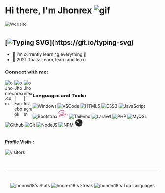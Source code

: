 # Hi there, I'm Jhonrex <img alt="gif" width="26px" src="https://user-images.githubusercontent.com/1303154/88677602-1635ba80-d120-11ea-84d8-d263ba5fc3c0.gif" />
[![Website](https://img.shields.io/badge/OJHONREX.ML-ONLINE-brightgreen)](https://ojhonrex.ml)
#

## [![Typing SVG](https://readme-typing-svg.herokuapp.com?font=Poppins&color=6087FF&size=26&lines=I'm+a+Student%2C;I'm+a+Friend;and+Aspiring+Developer.)](https://git.io/typing-svg)

- 🌱 I’m currently learning everything 🤣
- 🥅 2021 Goals: Learn, learn and learn

### Connect with me:

[<img align="left" alt="oJhonrex.com" width="30px" src="https://img.icons8.com/ios/2x/domain.png" />][website]
[<img align="left" alt="oJhonrex | Facebook" width="30px" src="https://img.icons8.com/ios-filled/2x/facebook.png" />][facebook]
[<img align="left" alt="oJhonrex | Instagram" width="30px" src="https://img.icons8.com/metro/2x/instagram-new.png" />][instagram]

<br />

### Languages and Tools:

![Windows](https://img.icons8.com/color/30/windows-10.png)
![VSCode](https://img.icons8.com/color/30/visual-studio-code-2019.png)
![HTML5](https://img.icons8.com/color/30/html-5.png)
![CSS3](https://img.icons8.com/color/30/css3.png)
![JavaScript](https://img.icons8.com/color/30/javascript.png)
![Bootstrap](https://img.icons8.com/color/30/000000/bootstrap.png)
<img alt="Sass" width="30px" src="https://raw.githubusercontent.com/github/explore/80688e429a7d4ef2fca1e82350fe8e3517d3494d/topics/sass/sass.png" />
<img alt="Tailwind" width="30px" height="30px" src="https://uxwing.com/wp-content/themes/uxwing/download/10-brands-and-social-media/tailwind-css.svg"/>
![Laravel](https://img.icons8.com/fluency/30/000000/laravel.png)
<img alt="PHP" width="30px" height="30px" src="https://camo.githubusercontent.com/b71df4fcf19980b56b49c963638df23b5d1d2b9e9e487548649651f2f3e1d603/68747470733a2f2f6564656e742e6769746875622e696f2f537570657254696e7949636f6e732f696d616765732f7376672f7068702e737667"/>
![MyQSL](https://img.icons8.com/fluency/48/4a90e2/mysql-logo.png)
![Github](https://img.icons8.com/material-outlined/30/github.png)
![Git](https://img.icons8.com/color/30/git.png)
![NodeJS](https://img.icons8.com/color/30/nodejs.png)
![NPM](https://img.icons8.com/color/30/npm.png)
<img alt="Terminal" width="26px" src="https://raw.githubusercontent.com/github/explore/80688e429a7d4ef2fca1e82350fe8e3517d3494d/topics/terminal/terminal.png" />
<br />
<br />


<div align="left">

#### Profile Visits : 
![visitors](https://visitor-badge.glitch.me/badge?page_id=jhonrex18.jhonrex18)

</div>
<br />

---
<br />

<div align="center">

![jhonrex18's Stats](https://github-readme-stats.vercel.app/api?username=jhonrex18&theme=radical&show_icons=true&hide_border=true&count_private=true)
![jhonrex18's Streak](https://github-readme-streak-stats.herokuapp.com/?user=jhonrex18&theme=radical&hide_border=true)
![jhonrex18's Top Languages](https://github-readme-stats.vercel.app/api/top-langs/?username=jhonrex18&theme=radical&show_icons=true&hide_border=true&layout=compact)

</div>


[website]: https://ojhonrex.ml
[instagram]: https://instagram.com/jhonrex18
[facebook]: https://fb.com/jhonrex1014
